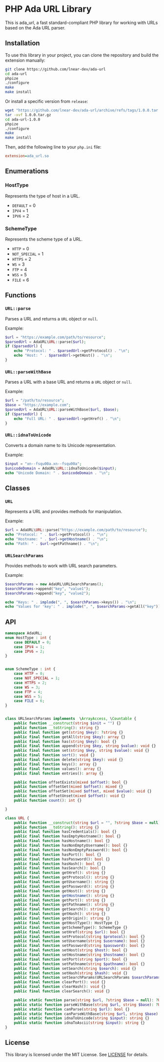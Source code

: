 # PHP Ada URL Library

This is ada_url, a fast standard-compliant PHP library for working with URLs based on the Ada URL parser.

## Installation

To use this library in your project, you can clone the repository and build the extension manually:

```bash
git clone https://github.com/lnear-dev/ada-url
cd ada-url
phpize
./configure
make
make install
```

Or install a specific version from `release`:

```bash
wget "https://github.com/lnear-dev/ada-url/archive/refs/tags/1.0.0.tar.gz"
tar -xvf 1.0.0.tar.gz
cd ada-url-1.0.0
phpize
./configure
make
make install
```

Then, add the following line to your `php.ini` file:

```ini
extension=ada_url.so
```

## Enumerations

### HostType

Represents the type of host in a URL.

- `DEFAULT` = 0
- `IPV4` = 1
- `IPV6` = 2

### SchemeType

Represents the scheme type of a URL.

- `HTTP` = 0
- `NOT_SPECIAL` = 1
- `HTTPS` = 2
- `WS` = 3
- `FTP` = 4
- `WSS` = 5
- `FILE` = 6

## Functions

### `URL::parse`

Parses a URL and returns a `URL` object or `null`.

Example:

```php
$url = "https://example.com/path/to/resource";
$parsedUrl = AdaURL\URL::parse($url);
if ($parsedUrl) {
    echo "Protocol: " . $parsedUrl->getProtocol() . "\n";
    echo "Host: " . $parsedUrl->getHost() . "\n";
}
```

### `URL::parseWithBase`

Parses a URL with a base URL and returns a `URL` object or `null`.

Example:

```php
$url = "/path/to/resource";
$base = "https://example.com";
$parsedUrl = AdaURL\URL::parseWithBase($url, $base);
if ($parsedUrl) {
    echo "Full URL: " . $parsedUrl->getHref() . "\n";
}
```

### `URL::idnaToUnicode`

Converts a domain name to its Unicode representation.

Example:

```php
$input = "xn--fsqu00a.xn--fsqu00a";
$unicodeDomain = AdaURL\URL::idnaToUnicode($input);
echo "Unicode Domain: " . $unicodeDomain . "\n";
```

## Classes

### `URL`

Represents a URL and provides methods for manipulation.

Example:

```php
$url = AdaURL\URL::parse("https://example.com/path/to/resource");
echo "Protocol: " . $url->getProtocol() . "\n";
echo "Hostname: " . $url->getHostname() . "\n";
echo "Path: " . $url->getPathname() . "\n";
```

### `URLSearchParams`

Provides methods to work with URL search parameters.

Example:

```php
$searchParams = new AdaURL\URLSearchParams();
$searchParams->append("key", "value1");
$searchParams->append("key", "value2");

echo "Keys: " . implode(", ", $searchParams->keys()) . "\n";
echo "Values for 'key': " . implode(", ", $searchParams->getAll("key")) . "\n";
```

## API

```php
namespace AdaURL;
enum HostType : int {
    case DEFAULT = 0;
    case IPV4 = 1;
    case IPV6 = 2;
}


enum SchemeType : int {
    case HTTP = 0;
    case NOT_SPECIAL = 1;
    case HTTPS = 2;
    case WS = 3;
    case FTP = 4;
    case WSS = 5;
    case FILE = 6;
}


class URLSearchParams implements  \ArrayAccess, \Countable {
    public function __construct(string $init = "") {}
    public function __toString(): string {}
    public final function get(string $key): ?string {}
    public final function getAll(string $key): array {}
    public final function has(string $key): bool {}
    public final function append(string $key, string $value): void {}
    public final function set(string $key, string $value): void {}
    public final function sort(): void {}
    public final function delete(string $key): void {}
    public final function keys(): array {}
    public final function values(): array {}
    public final function entries(): array {}

    public function offsetExists(mixed $offset): bool {}
    public function offsetGet(mixed $offset): mixed {}
    public function offsetSet(mixed $offset, mixed $value): void {}
    public function offsetUnset(mixed $offset): void {}
    public function count(): int {}

}

class URL {
    public function __construct(string $url = "", ?string $base = null) {}
    public function __toString(): string {}
    public final function hasCredentials(): bool {}
    public final function hasEmptyHostname(): bool {}
    public final function hasHostname(): bool {}
    public final function hasNonEmptyUsername(): bool {}
    public final function hasNonEmptyPassword(): bool {}
    public final function hasPort(): bool {}
    public final function hasPassword(): bool {}
    public final function hasHash(): bool {}
    public final function hasSearch(): bool {}
    public final function getHref(): string {}
    public final function getProtocol(): string {}
    public final function getUsername(): string {}
    public final function getPassword(): string {}
    public final function getHost(): string {}
    public final function getHostname(): string {}
    public final function getPort(): string {}
    public final function getPathname(): string {}
    public final function getSearch(): string {}
    public final function getHash(): string {}
    public final function getOrigin(): string {}
    public final function getHostType(): HostType {}
    public final function getSchemeType(): SchemeType {}
    public final function setHref(string $url): bool {}
    public final function setProtocol(string $protocol): bool {}
    public final function setUsername(string $username): bool {}
    public final function setPassword(string $password): bool {}
    public final function setHost(string $host): bool {}
    public final function setHostname(string $hostname): bool {}
    public final function setPort(string $port): bool {}
    public final function setPathname(string $pathname): bool {}
    public final function setSearch(string $search): void {}
    public final function setHash(string $hash): void {}
    public final function setSearchParams(URLSearchParams $searchParams): void {}
    public final function clearPort(): void {}
    public final function clearHash(): void {}
    public final function clearSearch(): void {}

    public static function parse(string $url, ?string $base = null): ?URL {}
    public static function parseWithBase(string $url, string $base): ?URL {}
    public static function canParse(string $url): bool {}
    public static function canParseWithBase(string $url, string $base): bool {}
    public static function idnaToUnicode(string $input): string {}
    public static function idnaToAscii(string $input): string {}
}
```

## License

This library is licensed under the MIT License. See [LICENSE](LICENSE) for details.
